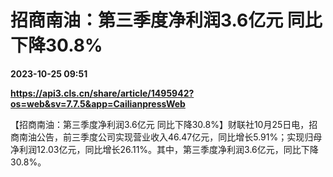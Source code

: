 # 招商南油：第三季度净利润3.6亿元 同比下降30.8%

**2023-10-25 09:51**

**https://api3.cls.cn/share/article/1495942?os=web&sv=7.7.5&app=CailianpressWeb**

【招商南油：第三季度净利润3.6亿元 同比下降30.8%】财联社10月25日电，招商南油公告，前三季度公司实现营业收入46.47亿元，同比增长5.91%；实现归母净利润12.03亿元，同比增长26.11%。其中，第三季度净利润3.6亿元，同比下降30.8%。